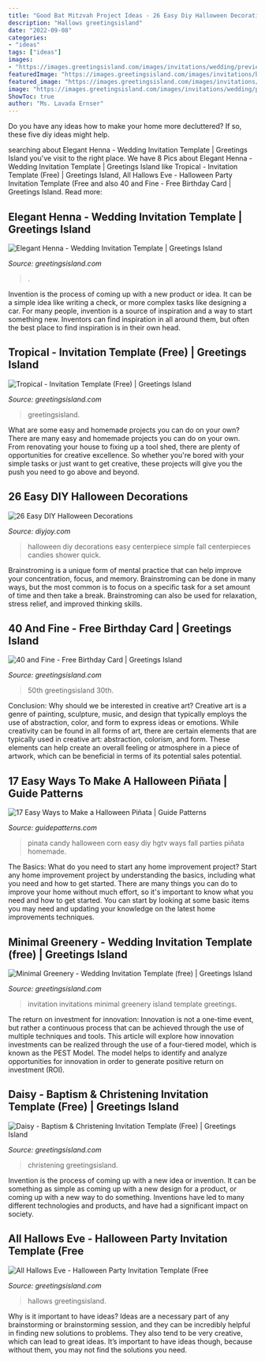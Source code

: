 ```yaml
---
title: "Good Bat Mitzvah Project Ideas - 26 Easy Diy Halloween Decorations"
description: "Hallows greetingsisland"
date: "2022-09-08"
categories:
- "ideas"
tags: ["ideas"]
images:
- "https://images.greetingsisland.com/images/invitations/wedding/previews/minimal-greenery.png"
featuredImage: "https://images.greetingsisland.com/images/invitations/baptism/previews/daisy_1.png?auto=format,compress"
featured_image: "https://images.greetingsisland.com/images/invitations/baptism/previews/daisy_1.png?auto=format,compress"
image: "https://images.greetingsisland.com/images/invitations/wedding/previews/elegant-henna.png?auto=format,compress"
ShowToc: true
author: "Ms. Lavada Ernser"
---
```



Do you have any ideas how to make your home more decluttered? If so, these five diy ideas might help.

	

		
searching about Elegant Henna - Wedding Invitation Template | Greetings Island you've visit to the right place. We have 8 Pics about Elegant Henna - Wedding Invitation Template | Greetings Island like Tropical - Invitation Template (Free) | Greetings Island, All Hallows Eve - Halloween Party Invitation Template (Free and also 40 and Fine - Free Birthday Card | Greetings Island. Read more:
		
    
## Elegant Henna - Wedding Invitation Template | Greetings Island

<img loading=lazy src="https://images.greetingsisland.com/images/invitations/wedding/previews/elegant-henna.png?auto=format,compress" onerror="this.onerror=null;this.src='https://tse4.mm.bing.net/th?id=OIP.vcOBU0DTFOIVytghd-4BdgHaK0&amp;pid=15.1';" alt="Elegant Henna - Wedding Invitation Template | Greetings Island">

_Source: greetingsisland.com_

>. 

	

Invention is the process of coming up with a new product or idea. It can be a simple idea like writing a check, or more complex tasks like designing a car. For many people, invention is a source of inspiration and a way to start something new. Inventors can find inspiration in all around them, but often the best place to find inspiration is in their own head.

    
## Tropical - Invitation Template (Free) | Greetings Island

<img loading=lazy src="https://images.greetingsisland.com/images/invitations/baby/previews/tropical.png?auto=format,compress" onerror="this.onerror=null;this.src='https://tse1.mm.bing.net/th?id=OIP.8AV7l701XzEss9LsXEr1EQHaK0&amp;pid=15.1';" alt="Tropical - Invitation Template (Free) | Greetings Island">

_Source: greetingsisland.com_

>greetingsisland. 

	

What are some easy and homemade projects you can do on your own?
There are many easy and homemade projects you can do on your own. From renovating your house to fixing up a tool shed, there are plenty of opportunities for creative excellence. So whether you're bored with your simple tasks or just want to get creative, these projects will give you the push you need to go above and beyond.

    
## 26 Easy DIY Halloween Decorations

<img loading=lazy src="http://diyjoy.com/wp-content/uploads/2015/08/Easy-DIY-Halloween-Decorations-24.jpg" onerror="this.onerror=null;this.src='https://tse1.mm.bing.net/th?id=OIP.6F0jK1Cgqbmr8Op42ywu0QHaLG&amp;pid=15.1';" alt="26 Easy DIY Halloween Decorations">

_Source: diyjoy.com_

>halloween diy decorations easy centerpiece simple fall centerpieces candies shower quick. 

	

Brainstroming is a unique form of mental practice that can help improve your concentration, focus, and memory. Brainstroming can be done in many ways, but the most common is to focus on a specific task for a set amount of time and then take a break. Brainstroming can also be used for relaxation, stress relief, and improved thinking skills.

    
## 40 And Fine - Free Birthday Card | Greetings Island

<img loading=lazy src="https://images.greetingsisland.com/images/cards/birthday/milestone/previews/40-and-fine.png?auto=format,compress" onerror="this.onerror=null;this.src='https://tse3.mm.bing.net/th?id=OIP.9wyRC1EMWPDI73yQ6IRnQQHaHa&amp;pid=15.1';" alt="40 and Fine - Free Birthday Card | Greetings Island">

_Source: greetingsisland.com_

>50th greetingsisland 30th. 

	

Conclusion: Why should we be interested in creative art?
Creative art is a genre of painting, sculpture, music, and design that typically employs the use of abstraction, color, and form to express ideas or emotions. While creativity can be found in all forms of art, there are certain elements that are typically used in creative art: abstraction, colorism, and form. These elements can help create an overall feeling or atmosphere in a piece of artwork, which can be beneficial in terms of its potential sales potential.

    
## 17 Easy Ways To Make A Halloween Piñata | Guide Patterns

<img loading=lazy src="https://www.guidepatterns.com/wp-content/uploads/2017/04/Halloween-Pinatas-for-Parties.jpg" onerror="this.onerror=null;this.src='https://tse4.mm.bing.net/th?id=OIP.H_adKAma_3AYBRJLXGD-UQHaJ4&amp;pid=15.1';" alt="17 Easy Ways to Make a Halloween Piñata | Guide Patterns">

_Source: guidepatterns.com_

>pinata candy halloween corn easy diy hgtv ways fall parties piñata homemade. 

	

The Basics: What do you need to start any home improvement project?
Start any home improvement project by understanding the basics, including what you need and how to get started. There are many things you can do to improve your home without much effort, so it's important to know what you need and how to get started. You can start by looking at some basic items you may need and updating your knowledge on the latest home improvements techniques.

    
## Minimal Greenery - Wedding Invitation Template (free) | Greetings Island

<img loading=lazy src="https://images.greetingsisland.com/images/invitations/wedding/previews/minimal-greenery.png" onerror="this.onerror=null;this.src='https://tse1.mm.bing.net/th?id=OIP.fcooGUP8eVAuR_yKQ_IcXgHaK0&amp;pid=15.1';" alt="Minimal Greenery - Wedding Invitation Template (free) | Greetings Island">

_Source: greetingsisland.com_

>invitation invitations minimal greenery island template greetings. 

	

The return on investment for innovation:
Innovation is not a one-time event, but rather a continuous process that can be achieved through the use of multiple techniques and tools. This article will explore how innovation investments can be realized through the use of a four-tiered model, which is known as the PEST Model. The model helps to identify and analyze opportunities for innovation in order to generate positive return on investment (ROI).

    
## Daisy - Baptism &amp; Christening Invitation Template (Free) | Greetings Island

<img loading=lazy src="https://images.greetingsisland.com/images/invitations/baptism/previews/daisy_1.png?auto=format,compress" onerror="this.onerror=null;this.src='https://tse3.mm.bing.net/th?id=OIP.OgMIvdqCMNAzv0HbndC5_gHaK0&amp;pid=15.1';" alt="Daisy - Baptism &amp; Christening Invitation Template (Free) | Greetings Island">

_Source: greetingsisland.com_

>christening greetingsisland. 

	

Invention is the process of coming up with a new idea or invention. It can be something as simple as coming up with a new design for a product, or coming up with a new way to do something. Inventions have led to many different technologies and products, and have had a significant impact on society.

    
## All Hallows Eve - Halloween Party Invitation Template (Free

<img loading=lazy src="https://images.greetingsisland.com/images/invitations/holidays/halloween/previews/all-hallows-eve_1.png?auto=format,compress" onerror="this.onerror=null;this.src='https://tse1.mm.bing.net/th?id=OIP.9KL8zeNdwRR3qSLkswwGAgHaK0&amp;pid=15.1';" alt="All Hallows Eve - Halloween Party Invitation Template (Free">

_Source: greetingsisland.com_

>hallows greetingsisland. 

	

Why is it important to have ideas?
Ideas are a necessary part of any brainstorming or brainstorming session, and they can be incredibly helpful in finding new solutions to problems. They also tend to be very creative, which can lead to great ideas. It’s important to have ideas though, because without them, you may not find the solutions you need.

